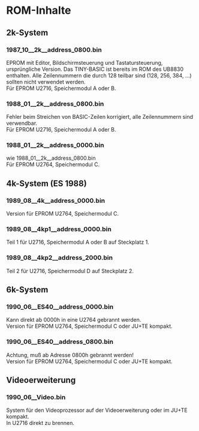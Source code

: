 # ROM-Inhalte

## 2k-System
### 1987_10__2k__address_0800.bin
EPROM mit Editor, Bildschirmsteuerung und Tastatursteuerung, ursprüngliche Version.
Das TINY-BASIC ist bereits im ROM des UB8830 enthalten.
Alle Zeilennummern die durch 128 teilbar sind (128, 256, 384, ...) sollten nicht verwendet werden.<br>
Für EPROM U2716, Speichermodul A oder B.

### 1988_01__2k__address_0800.bin
Fehler beim Streichen von BASIC-Zeilen korrigiert, alle Zeilennummern sind verwendbar.<br>
Für EPROM U2716, Speichermodul A oder B.

### 1988_01__2k__address_0000.bin
wie 1988_01__2k__address_0800.bin<br>
Für EPROM U2764, Speichermodul C.


## 4k-System (ES 1988)
### 1989_08__4k__address_0000.bin
Version für EPROM U2764, Speichermodul C.

### 1989_08__4kp1__address_0000.bin
Teil 1 für U2716, Speichermodul A oder B auf Steckplatz 1.

### 1989_08__4kp2__address_2000.bin
Teil 2 für U2716, Speichermodul D auf Steckplatz 2.


## 6k-System
### 1990_06__ES40__address_0000.bin
Kann direkt ab 0000h in eine U2764 gebrannt werden.<br>
Version für EPROM U2764, Speichermodul C oder JU+TE kompakt.

### 1990_06__ES40__address_0800.bin
Achtung, muß ab Adresse 0800h gebrannt werden!<br>
Version für EPROM U2764, Speichermodul C oder JU+TE kompakt.


## Videoerweiterung
### 1990_06__Video.bin
System für den Videoprozessor auf der Videoerweiterung oder im JU+TE kompakt.<br>
In U2716 direkt zu brennen.
